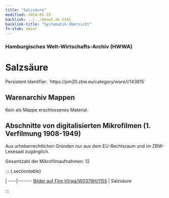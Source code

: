 ```yaml
---
title: "Salzsäure"
modified: 2024-01-19
backlink: ../../about.de.html
backlink-title: "Systematik-Übersicht"
fn-stub: about
---
```


### Hamburgisches Welt-Wirtschafts-Archiv (HWWA)

# Salzsäure

<div class="hint">Persistent Identifier: `https://pm20.zbw.eu/category/ware/i/143815`</div>







## Warenarchiv Mappen





Kein als Mappe erschlossenes Material.



<a id="filmsections" />

## Abschnitte von digitalisierten Mikrofilmen (1. Verfilmung 1908-1949)

<p>Aus urheberrechtlichen Gründen nur aus dem EU-Rechtsraum und im ZBW-Lesesaal zugänglich.</p>


<p>Gesamtzahl der Mikrofilmaufnahmen: 12</p>





::: {.sectiontable}

 | 
----|-------
<a class="btn" href="https://pm20.zbw.eu/film/h1/wa/W0379H/1155" rel="nofollow">Bilder auf Film h1/wa/W0379H/1155</a> | Salzsäure


:::
















